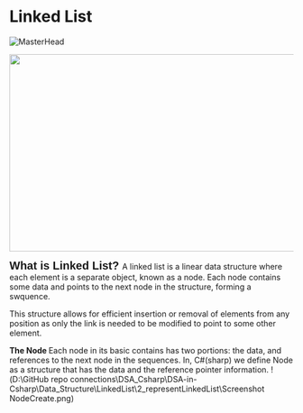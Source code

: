 # Linked List

![MasterHead](https://i1.faceprep.in/Companies-1/types-of-linked-list.png)

<img width="550" height="350" src="https://scaler-topics-articles-md.s3.us-west-2.amazonaws.com/traversal-operation-of-linked-list.gif">

<span style = "font-size: 20px; font-family: Arial"><strong> What is Linked List? </strong></span>
A linked list is a linear data structure where each element is a separate object, known as a node. Each node contains some data and points 
to the next node in the structure, forming a swquence.

This structure allows for efficient insertion or removal of elements from any position as only the link is needed to be modified to point 
to some other element.


<strong> The Node </strong>
Each node in its basic contains has two portions: the data, and references to the next node in the sequences.
In, C#(sharp) we define Node as a structure that has the data and the reference pointer information.
!(D:\GitHub repo connections\DSA_Csharp\DSA-in-Csharp\Data_Structure\LinkedList\2_representLinkedList\Screenshot NodeCreate.png)